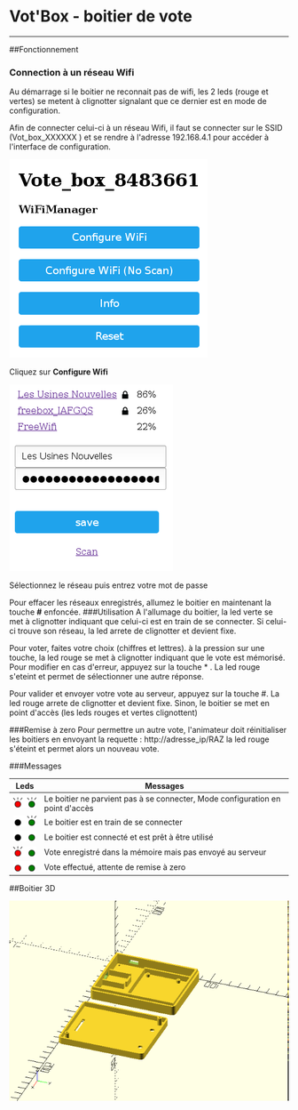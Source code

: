 Vot'Box - boitier de vote 
=

----
##Fonctionnement
### Connection à un réseau Wifi
Au démarrage si le boitier ne reconnait pas de wifi, les 2 leds (rouge et vertes) se metent à clignotter signalant que ce dernier est en mode de configuration.

Afin de connecter celui-ci à un réseau Wifi, il faut se connecter sur le SSID (Vot_box_XXXXXX ) et se rendre à l'adresse 192.168.4.1 pour accéder à l'interface de configuration.


![accueil](/images/accueil.png)

Cliquez sur **Configure Wifi**

![selection](/images/selection.png)

Sélectionnez le réseau puis entrez votre mot de passe

Pour effacer les réseaux enregistrés, allumez le boitier en maintenant la touche **#** enfoncée.
###Utilisation
A l'allumage du boitier, la led verte se met à clignotter indiquant que celui-ci est en train de se connecter. Si celui-ci trouve son réseau, la led arrete de clignotter et devient fixe.

Pour voter, faites votre choix (chiffres et lettres). à la pression sur une touche, la led rouge se met à clignotter indiquant que le vote est mémorisé. Pour modifier en cas d'erreur, appuyez sur la touche * . La led rouge s'eteint et permet de sélectionner une autre réponse.

Pour valider et envoyer votre vote au serveur, appuyez sur la touche #. La led rouge arrete de clignotter et devient fixe. Sinon, le boitier se met en point d'accès (les leds rouges et vertes clignottent)

###Remise à zero
Pour permettre un autre vote, l'animateur doit réinitialiser les boitiers en envoyant la requette : http://adresse_ip/RAZ la led rouge s'éteint et permet alors un nouveau vote.

###Messages

Leds | Messages
------------ | --------------
![led](/images/leds_ap.png) | Le boitier ne parvient pas à se connecter, Mode configuration en point d'accès 
![led](/images/leds_connect.png) | Le boitier est en train de se connecter
![led](/images/leds_ok.png) | Le boitier est connecté et est prêt à être utilisé 
![led](/images/leds_vote_mem.png) | Vote enregistré dans la mémoire mais pas envoyé au serveur
![led](/images/leds_voted.png) | Vote effectué, attente de remise à zero

##Boitier 3D

![selection](/images/box.png)